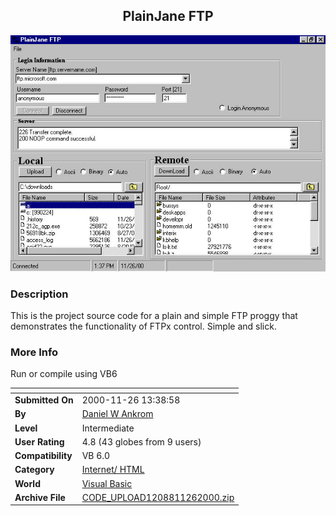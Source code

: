 ﻿<div align="center">

## PlainJane FTP

<img src="PIC200011261333476048.JPG">
</div>

### Description

This is the project source code for a plain and simple FTP proggy that demonstrates the functionality of FTPx control. Simple and slick.
 
### More Info
 
Run or compile using VB6


<span>             |<span>
---                |---
**Submitted On**   |2000-11-26 13:38:58
**By**             |[Daniel W Ankrom](https://github.com/Planet-Source-Code/PSCIndex/blob/master/ByAuthor/daniel-w-ankrom.md)
**Level**          |Intermediate
**User Rating**    |4.8 (43 globes from 9 users)
**Compatibility**  |VB 6\.0
**Category**       |[Internet/ HTML](https://github.com/Planet-Source-Code/PSCIndex/blob/master/ByCategory/internet-html__1-34.md)
**World**          |[Visual Basic](https://github.com/Planet-Source-Code/PSCIndex/blob/master/ByWorld/visual-basic.md)
**Archive File**   |[CODE\_UPLOAD1208811262000\.zip](https://github.com/Planet-Source-Code/daniel-w-ankrom-plainjane-ftp__1-13131/archive/master.zip)








